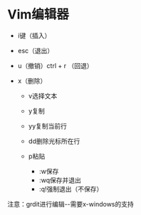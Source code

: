 # Vim编辑器
- i键（插入）
- esc（退出）
- u（撤销）ctrl + r （回退）
- x（删除）


	- v选择文本
	- y复制
	- yy复制当前行
	- dd删除光标所在行
	- p粘贴


		- :w保存
		- :wq保存并退出
		- :q!强制退出（不保存）

注意：grdit进行编辑--需要x-windows的支持